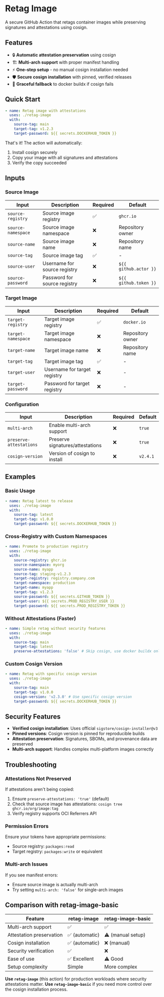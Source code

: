 # Retag Image

A secure GitHub Action that retags container images while preserving signatures
and attestations using cosign.

## Features

- 🔒 **Automatic attestation preservation** using cosign
- 🏗️ **Multi-arch support** with proper manifest handling
- ⚡ **One-step setup** - no manual cosign installation needed
- 🛡️ **Secure cosign installation** with pinned, verified releases
- 🔄 **Graceful fallback** to docker buildx if cosign fails

## Quick Start

```yaml
- name: Retag image with attestations
  uses: ./retag-image
  with:
    source-tag: main
    target-tag: v1.2.3
    target-password: ${{ secrets.DOCKERHUB_TOKEN }}
```

That's it! The action will automatically:

1. Install cosign securely
2. Copy your image with all signatures and attestations
3. Verify the copy succeeded

## Inputs

### Source Image

| Input              | Description                  | Required | Default               |
| ------------------ | ---------------------------- | -------- | --------------------- |
| `source-registry`  | Source image registry        | ✅       | `ghcr.io`             |
| `source-namespace` | Source image namespace       | ❌       | Repository owner      |
| `source-name`      | Source image name            | ❌       | Repository name       |
| `source-tag`       | Source image tag             | ✅       | -                     |
| `source-user`      | Username for source registry | ❌       | `${{ github.actor }}` |
| `source-password`  | Password for source registry | ❌       | `${{ github.token }}` |

### Target Image

| Input              | Description                  | Required | Default          |
| ------------------ | ---------------------------- | -------- | ---------------- |
| `target-registry`  | Target image registry        | ✅       | `docker.io`      |
| `target-namespace` | Target image namespace       | ❌       | Repository owner |
| `target-name`      | Target image name            | ❌       | Repository name  |
| `target-tag`       | Target image tag             | ✅       | -                |
| `target-user`      | Username for target registry | ❌       | -                |
| `target-password`  | Password for target registry | ❌       | -                |

### Configuration

| Input                   | Description                      | Required | Default  |
| ----------------------- | -------------------------------- | -------- | -------- |
| `multi-arch`            | Enable multi-arch support        | ❌       | `true`   |
| `preserve-attestations` | Preserve signatures/attestations | ❌       | `true`   |
| `cosign-version`        | Version of cosign to install     | ❌       | `v2.4.1` |

## Examples

### Basic Usage

```yaml
- name: Retag latest to release
  uses: ./retag-image
  with:
    source-tag: latest
    target-tag: v1.0.0
    target-password: ${{ secrets.DOCKERHUB_TOKEN }}
```

### Cross-Registry with Custom Namespaces

```yaml
- name: Promote to production registry
  uses: ./retag-image
  with:
    source-registry: ghcr.io
    source-namespace: myorg
    source-name: myapp
    source-tag: staging-v1.2.3
    target-registry: registry.company.com
    target-namespace: production
    target-name: myapp
    target-tag: v1.2.3
    source-password: ${{ secrets.GITHUB_TOKEN }}
    target-user: ${{ secrets.PROD_REGISTRY_USER }}
    target-password: ${{ secrets.PROD_REGISTRY_TOKEN }}
```

### Without Attestations (Faster)

```yaml
- name: Simple retag without security features
  uses: ./retag-image
  with:
    source-tag: main
    target-tag: latest
    preserve-attestations: 'false' # Skip cosign, use docker buildx only
```

### Custom Cosign Version

```yaml
- name: Retag with specific cosign version
  uses: ./retag-image
  with:
    source-tag: main
    target-tag: v1.0.0
    cosign-version: 'v2.3.0' # Use specific cosign version
    target-password: ${{ secrets.DOCKERHUB_TOKEN }}
```

## Security Features

- **Verified cosign installation**: Uses official `sigstore/cosign-installer@v3`
- **Pinned versions**: Cosign version is pinned for reproducible builds
- **Attestation preservation**: Signatures, SBOMs, and provenance data are
  preserved
- **Multi-arch support**: Handles complex multi-platform images correctly

## Troubleshooting

### Attestations Not Preserved

If attestations aren't being copied:

1. Ensure `preserve-attestations: 'true'` (default)
2. Check that source image has attestations: `cosign tree ghcr.io/org/image:tag`
3. Verify registry supports OCI Referrers API

### Permission Errors

Ensure your tokens have appropriate permissions:

- Source registry: `packages:read`
- Target registry: `packages:write` or equivalent

### Multi-arch Issues

If you see manifest errors:

- Ensure source image is actually multi-arch
- Try setting `multi-arch: 'false'` for single-arch images

## Comparison with retag-image-basic

| Feature                  | retag-image    | retag-image-basic |
| ------------------------ | -------------- | ----------------- |
| Multi-arch support       | ✅             | ✅                |
| Attestation preservation | ✅ (automatic) | ⚠️ (manual setup) |
| Cosign installation      | ✅ (automatic) | ❌ (manual)       |
| Security verification    | ✅             | ❌                |
| Ease of use              | ✅ Excellent   | ⚠️ Good           |
| Setup complexity         | Simple         | More complex      |

**Use `retag-image`** (this action) for production workloads where security
attestations matter. **Use `retag-image-basic`** if you need more control over
the cosign installation process.
